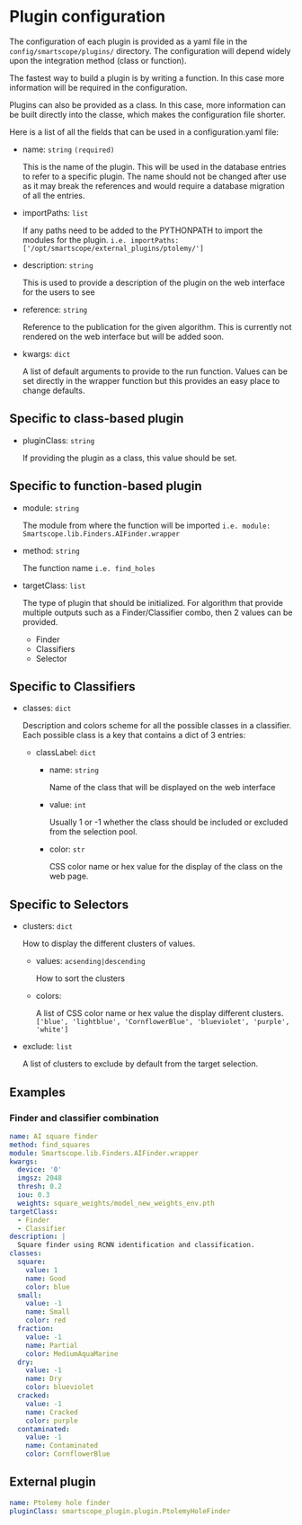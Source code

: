 # Plugin configuration
    
The configuration of each plugin is provided as a yaml file in the `config/smartscope/plugins/` directory. The configuration will depend widely upon the integration method (class or function).

The fastest way to build a plugin is by writing a function. In this case more information will be required in the configuration.

Plugins can also be provided as a class. In this case, more information can be built directly into the classe, which makes the configuration file shorter.

Here is a list of all the fields that can be used in a configuration.yaml file:

- name: `string` `(required)`

    This is the name of the plugin. This will be used in the database entries to refer to a specific plugin. 
    The name should not be changed after use as it may break the references and would require a database migration of all the entries.

- importPaths: `list`

    If any paths need to be added to the PYTHONPATH to import the modules for the plugin. `i.e. importPaths: ['/opt/smartscope/external_plugins/ptolemy/']`

- description: `string`

    This is used to provide a description of the plugin on the web interface for the users to see

- reference: `string`

    Reference to the publication for the given algorithm. This is currently not rendered on the web interface but will be added soon.

- kwargs: `dict`

    A list of default arguments to provide to the run function. Values can be set directly in the wrapper function but this provides an easy place to change defaults.

## Specific to class-based plugin

- pluginClass: `string` 
  
  If providing the plugin as a class, this value should be set.

## Specific to function-based plugin


- module: `string`

  The module from where the function will be imported `i.e. module: Smartscope.lib.Finders.AIFinder.wrapper`

- method: `string`

  The function name `i.e. find_holes`

- targetClass: `list`

  The type of plugin that should be initialized. For algorithm that provide multiple outputs such as a Finder/Classifier combo, then 2 values can be provided.

  - Finder
  - Classifiers
  - Selector

## Specific to Classifiers

- classes: `dict`

    Description and colors scheme for all the possible classes in a classifier. Each possible class is a key that contains a dict of 3 entries:

    - classLabel: `dict`

        - name: `string`
        
            Name of the class that will be displayed on the web interface
        
        - value: `int`

            Usually 1 or -1 whether the class should be included or excluded from the selection pool.

        - color: `str`

            CSS color name or hex value for the display of the class on the web page.

## Specific to Selectors


- clusters: `dict`

    How to display the different clusters of values.

    - values: `acsending|descending`

        How to sort the clusters

    - colors: 

        A list of CSS color name or hex value the display different clusters. `['blue', 'lightblue', 'CornflowerBlue', 'blueviolet', 'purple', 'white']`

- exclude: `list` 

    A list of clusters to exclude by default from the target selection.


## Examples

### Finder and classifier combination

```yaml
name: AI square finder
method: find_squares
module: Smartscope.lib.Finders.AIFinder.wrapper
kwargs: 
  device: '0'
  imgsz: 2048
  thresh: 0.2
  iou: 0.3
  weights: square_weights/model_new_weights_env.pth
targetClass:
  - Finder
  - Classifier
description: |
  Square finder using RCNN identification and classification.
classes:
  square:
    value: 1
    name: Good
    color: blue
  small:
    value: -1
    name: Small
    color: red
  fraction:
    value: -1
    name: Partial
    color: MediumAquaMarine        
  dry:
    value: -1
    name: Dry
    color: blueviolet
  cracked:
    value: -1
    name: Cracked
    color: purple
  contaminated:
    value: -1
    name: Contaminated
    color: CornflowerBlue
```


## External plugin

```yaml  
name: Ptolemy hole finder
pluginClass: smartscope_plugin.plugin.PtolemyHoleFinder
```